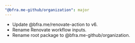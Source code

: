 ```yaml
---
"@bfra.me-github/organization": major
---
```


- Update @bfra.me/renovate-action to v6.
- Rename Renovate workflow inputs.
- Rename root package to @bfra.me-github/organization.
